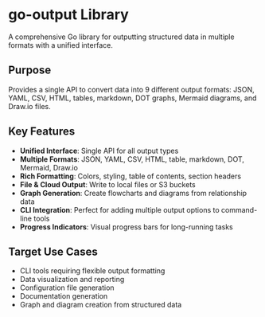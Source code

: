 # go-output Library

A comprehensive Go library for outputting structured data in multiple formats with a unified interface.

## Purpose
Provides a single API to convert data into 9 different output formats: JSON, YAML, CSV, HTML, tables, markdown, DOT graphs, Mermaid diagrams, and Draw.io files.

## Key Features
- **Unified Interface**: Single API for all output types
- **Multiple Formats**: JSON, YAML, CSV, HTML, table, markdown, DOT, Mermaid, Draw.io
- **Rich Formatting**: Colors, styling, table of contents, section headers
- **File & Cloud Output**: Write to local files or S3 buckets
- **Graph Generation**: Create flowcharts and diagrams from relationship data
- **CLI Integration**: Perfect for adding multiple output options to command-line tools
- **Progress Indicators**: Visual progress bars for long-running tasks

## Target Use Cases
- CLI tools requiring flexible output formatting
- Data visualization and reporting
- Configuration file generation
- Documentation generation
- Graph and diagram creation from structured data